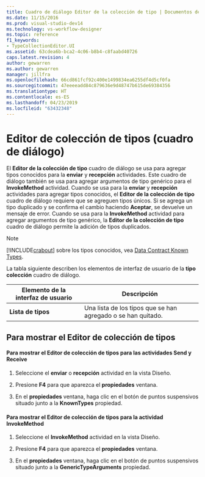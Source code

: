 ```yaml
---
title: Cuadro de diálogo Editor de la colección de tipo | Documentos de Microsoft
ms.date: 11/15/2016
ms.prod: visual-studio-dev14
ms.technology: vs-workflow-designer
ms.topic: reference
f1_keywords:
- TypeCollectionEditor.UI
ms.assetid: 63cdea6b-bca2-4c06-b8b4-c8faabd40726
caps.latest.revision: 4
author: gewarren
ms.author: gewarren
manager: jillfra
ms.openlocfilehash: 66cd861fcf92c400e1499834ea6255df4d5cf0fa
ms.sourcegitcommit: 47eeeeadd84c879636e9d48747b615de69384356
ms.translationtype: HT
ms.contentlocale: es-ES
ms.lasthandoff: 04/23/2019
ms.locfileid: "63432348"
---
```

# <a name="type-collection-editor-dialog-box"></a>Editor de colección de tipos (cuadro de diálogo)
El **Editor de la colección de tipo** cuadro de diálogo se usa para agregar tipos conocidos para la **enviar** y **recepción** actividades. Este cuadro de diálogo también se usa para agregar argumentos de tipo genérico para el **InvokeMethod** actividad. Cuando se usa para la **enviar** y **recepción** actividades para agregar tipos conocidos, el **Editor de la colección de tipo** cuadro de diálogo requiere que se agreguen tipos únicos. Si se agrega un tipo duplicado y se confirma el cambio haciendo **Aceptar**, se devuelve un mensaje de error. Cuando se usa para la **InvokeMethod** actividad para agregar argumentos de tipo genérico, la **Editor de la colección de tipo** cuadro de diálogo permite la adición de tipos duplicados.  
  
> [!NOTE]
> [!INCLUDE[crabout](../includes/crabout-md.md)] sobre los tipos conocidos, vea [Data Contract Known Types](http://msdn.microsoft.com/library/1a0baea1-27b7-470d-9136-5bbad86c4337).  
  
 La tabla siguiente describen los elementos de interfaz de usuario de la **tipo colección** cuadro de diálogo.  
  
|Elemento de la interfaz de usuario|Descripción|  
|----------------|-----------------|  
|**Lista de tipos**|Una lista de los tipos que se han agregado o se han quitado.|  
  
## <a name="to-bring-up-the-type-collection-editor"></a>Para mostrar el Editor de colección de tipos  
  
#### <a name="to-bring-up-the-type-collection-editor-for-the-send-and-receive-activities"></a>Para mostrar el Editor de colección de tipos para las actividades Send y Receive  
  
1. Seleccione el **enviar** o **recepción** actividad en la vista Diseño.  
  
2. Presione **F4** para que aparezca el **propiedades** ventana.  
  
3. En el **propiedades** ventana, haga clic en el botón de puntos suspensivos situado junto a la **KnownTypes** propiedad.  
  
#### <a name="to-bring-up-the-type-collection-editor-for-the-invokemethod-activity"></a>Para mostrar el Editor de colección de tipos para la actividad InvokeMethod  
  
1. Seleccione el **InvokeMethod** actividad en la vista Diseño.  
  
2. Presione **F4** para que aparezca el **propiedades** ventana.  
  
3. En el **propiedades** ventana, haga clic en el botón de puntos suspensivos situado junto a la **GenericTypeArguments** propiedad.